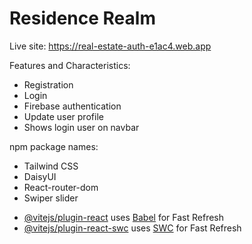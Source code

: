 # Residence Realm

Live site: https://real-estate-auth-e1ac4.web.app

Features and Characteristics:
* Registration
* Login
* Firebase authentication
* Update user profile
* Shows login user on navbar

 npm package names:
 * Tailwind CSS
 * DaisyUI
 * React-router-dom
 * Swiper slider

 
- [@vitejs/plugin-react](https://github.com/vitejs/vite-plugin-react/blob/main/packages/plugin-react/README.md) uses [Babel](https://babeljs.io/) for Fast Refresh
- [@vitejs/plugin-react-swc](https://github.com/vitejs/vite-plugin-react-swc) uses [SWC](https://swc.rs/) for Fast Refresh
